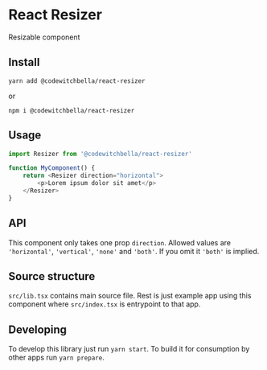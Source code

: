 # React Resizer

Resizable component

## Install

`yarn add @codewitchbella/react-resizer`

or

`npm i @codewitchbella/react-resizer`

## Usage

```js
import Resizer from '@codewitchbella/react-resizer'

function MyComponent() {
    return <Resizer direction="horizontal">
        <p>Lorem ipsum dolor sit amet</p>
    </Resizer>
}
```

## API

This component only takes one prop `direction`. Allowed values are `'horizontal'`,
`'vertical'`, `'none'` and `'both'`. If you omit it `'both'` is implied.

## Source structure

`src/lib.tsx` contains main source file. Rest is just example app using this
component where `src/index.tsx` is entrypoint to that app.

## Developing

To develop this library just run `yarn start`. To build it for consumption by
other apps run `yarn prepare`.
